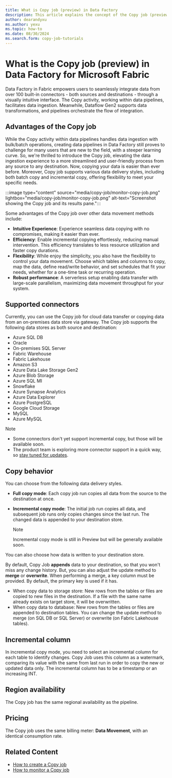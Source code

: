 ```yaml
---
title: What is Copy job (preview) in Data Factory
description: This article explains the concept of the Copy job (preview) and the benefits it provides.
author: dearandyxu
ms.author: yexu
ms.topic: how-to
ms.date: 08/30/2024
ms.search.form: copy-job-tutorials 
---
```


# What is the Copy job (preview) in Data Factory for Microsoft Fabric

Data Factory in Fabric empowers users to seamlessly integrate data from over 100 built-in connectors - both sources and destinations - through a visually intuitive interface. The Copy activity, working within data pipelines, facilitates data ingestion. Meanwhile, Dataflow Gen2 supports data transformations, and pipelines orchestrate the flow of integration.

## Advantages of the Copy job

While the Copy activity within data pipelines handles data ingestion with bulk/batch operations, creating data pipelines in Data Factory still proves to challenge for many users that are new to the field, with a steeper learning curve. So, we're thrilled to introduce the Copy job, elevating the data ingestion experience to a more streamlined and user-friendly process from any source to any destination. Now, copying your data is easier than ever before. Moreover, Copy job supports various data delivery styles, including both batch copy and incremental copy, offering flexibility to meet your specific needs.

:::image type="content" source="media/copy-job/monitor-copy-job.png" lightbox="media/copy-job/monitor-copy-job.png" alt-text="Screenshot showing the Copy job and its results pane.":::

Some advantages of the Copy job over other data movement methods include:

- **Intuitive Experience**: Experience seamless data copying with no compromises, making it easier than ever.
- **Efficiency**: Enable incremental copying effortlessly, reducing manual intervention. This efficiency translates to less resource utilization and faster copy durations.
- **Flexibility**: While enjoy the simplicity, you also have the flexibility to control your data movement. Choose which tables and columns to copy, map the data, define read/write behavior, and set schedules that fit your needs, whether for a one-time task or recurring operation.
- **Robust performance**: A serverless setup enabling data transfer with large-scale parallelism, maximizing data movement throughput for your system. 

## Supported connectors

Currently, you can use the Copy job for cloud data transfer or copying data from an on-premises data store via gateway. The Copy job supports the following data stores as both source and destination:

- Azure SQL DB
- Oracle
- On-premises SQL Server  
- Fabric Warehouse
- Fabric Lakehouse
- Amazon S3
- Azure Data Lake Storage Gen2
- Azure Blob Storage
- Azure SQL MI
- Snowflake
- Azure Synapse Analytics
- Azure Data Explorer
- Azure PostgreSQL
- Google Cloud Storage
- MySQL
- Azure MySQL

> [!NOTE]
> - Some connectors don't yet support incremental copy, but those will be available soon.
> - The product team is exploring more connector support in a quick way, so [stay tuned for updates](../fundamentals/whats-new.md).


## Copy behavior

You can choose from the following data delivery styles.

- **Full copy mode**: Each copy job run copies all data from the source to the destination at once.  
- **Incremental copy mode**: The initial job run copies all data, and subsequent job runs only copies changes since the last run. The changed data is appended to your destination store.

   > [!NOTE]
   > Incremental copy mode is still in Preview but will be generally available soon.

You can also choose how data is written to your destination store.

By default, Copy Job **appends** data to your destination, so that you won't miss any change history. But, you can also adjust the update method to **merge** or **overwrite**. When performing a merge, a key column must be provided. By default, the primary key is used if it has.

- When copy data to storage store: New rows from the tables or files are copied to new files in the destination. If a file with the same name already exists on target store, it will be overwritten.
- When copy data to database: New rows from the tables or files are appended to destination tables. You can change the update method to merge (on SQL DB or SQL Server) or overwrite (on Fabric Lakehouse tables).

## Incremental column

In incremental copy mode, you need to select an incremental column for each table to identify changes. Copy Job uses this column as a watermark, comparing its value with the same from last run in order to copy the new or updated data only. The incremental column has to be a timestamp or an increasing INT.

## Region availability

The Copy job has the same regional availability as the pipeline.

## Pricing

The Copy job uses the same billing meter: **Data Movement**, with an identical consumption rate.

## Related Content

- [How to create a Copy job](create-copy-job.md)
- [How to monitor a Copy job](monitor-copy-job.md)
